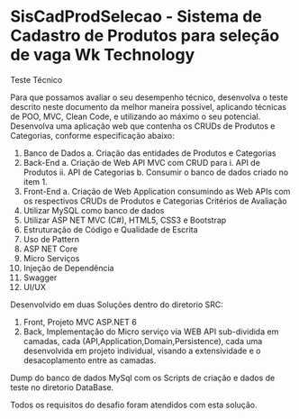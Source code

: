 # SisCadProdSelecao - Sistema de Cadastro de Produtos para seleção de vaga Wk Technology

Teste Técnico

Para que possamos avaliar o seu desempenho técnico, desenvolva o teste descrito neste documento da 
melhor maneira possível, aplicando técnicas de POO, MVC, Clean Code, e utilizando ao máximo o seu potencial. 
Desenvolva uma aplicação web que contenha os CRUDs de Produtos e Categorias, conforme especificação abaixo:

1. Banco de Dados
  a. Criação das entidades de Produtos e Categorias
2. Back-End
  a. Criação de Web API MVC com CRUD para
    i. API de Produtos
   ii. API de Categorias
  b. Consumir o banco de dados criado no item 1.
3. Front-End
  a. Criação de Web Application consumindo as Web APIs com os respectivos CRUDs de Produtos e Categorias Critérios de Avaliação
  1. Utilizar MySQL como banco de dados
  2. Utilizar ASP NET MVC (C#), HTML5, CSS3 e Bootstrap
  3. Estruturação de Código e Qualidade de Escrita
  4. Uso de Pattern
  5. ASP NET Core
  6. Micro Serviços
  7. Injeção de Dependência
  8. Swagger
  9. UI/UX

Desenvolvido em duas Soluções dentro do diretorio SRC: 
  1. Front, Projeto MVC ASP.NET 6 
  2. Back, Implementação do Micro serviço via WEB API sub-dividida em camadas, cada (API,Application,Domain,Persistence), cada uma desenvolvida em projeto individual, visando a extensividade e o desacoplamento entre as camadas.

Dump do banco de dados MySql com os Scripts de criação e dados de teste no diretorio DataBase.

Todos os requisitos do desafio foram atendidos com esta solução.
